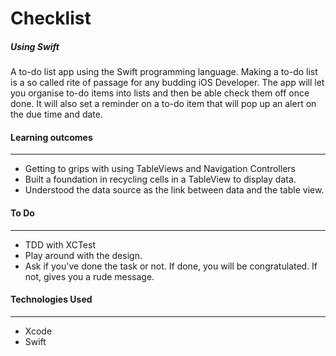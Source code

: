 # Checklist
##### Using Swift

A to-do list app using the Swift programming language. Making a to-do list is a so called rite of passage for any budding iOS Developer. The app will let you organise to-do items into lists and then be able check them off once done. It will also set a reminder on a to-do item that will pop up an alert on the due time and date.

#### Learning outcomes
___

- Getting to grips with using TableViews and Navigation Controllers
- Built a foundation in recycling cells in a TableView to display data.
- Understood the data source as the link between data and the table view.

#### To Do
___

- TDD with XCTest
- Play around with the design.
- Ask if you've done the task or not. If done, you will be congratulated. If not, gives you a rude message.

#### Technologies Used
___

- Xcode
- Swift

